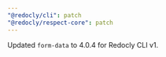 ```yaml
---
"@redocly/cli": patch
"@redocly/respect-core": patch
---
```


Updated `form-data` to 4.0.4 for Redocly CLI v1.
